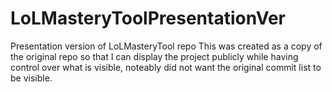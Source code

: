 # LoLMasteryToolPresentationVer
Presentation version of LoLMasteryTool repo
This was created as a copy of the original repo so that I can display the project publicly while having control over what is visible, noteably did not want the original commit list to be visible.
